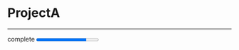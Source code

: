 # ProjectA
----
<label for="file">complete</label>
<progress id="file" value="80" max="100"> 5% </progress>
